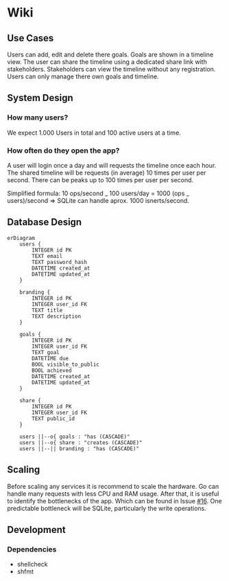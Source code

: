# Wiki

## Use Cases

Users can add, edit and delete there goals. Goals are shown in a timeline view.
The user can share the timeline using a dedicated share link with stakeholders. Stakeholders can view the timeline without any registration. Users can only manage there own goals and timeline.

## System Design

### How many users?

We expect 1.000 Users in total and 100 active users at a time.

### How often do they open the app?

A user will login once a day and will requests the timeline once each hour. The shared timeline will be requests (in average) 10 times per user per second. There can be peaks up to 100 times per user per second.

Simplified formula: 10 ops/second _ 100 users/day = 1000 (ops _ users)/second => SQLite can handle aprox. 1000 isnerts/second.

## Database Design

```mermaid
erDiagram
    users {
        INTEGER id PK
        TEXT email
        TEXT password_hash
        DATETIME created_at
        DATETIME updated_at
    }

    branding {
        INTEGER id PK
        INTEGER user_id FK
        TEXT title
        TEXT description
    }

    goals {
        INTEGER id PK
        INTEGER user_id FK
        TEXT goal
        DATETIME due
        BOOL visible_to_public
        BOOL achieved
        DATETIME created_at
        DATETIME updated_at
    }

    share {
        INTEGER id PK
        INTEGER user_id FK
        TEXT public_id
    }

    users ||--o{ goals : "has (CASCADE)"
    users ||--o{ share : "creates (CASCADE)"
    users ||--|| branding : "has (CASCADE)"
```

## Scaling

Before scaling any services it is recommend to scale the hardware. Go can handle many requests with less CPU and RAM usage. After that, it is useful to identify the bottlenecks of the app. Which can be found in Issue [#16](https://github.com/bit8bytes/goalkeepr/issues/16). One predictable bottleneck will be SQLite, particularly the write operations.

## Development

### Dependencies

- shellcheck
- shfmt
